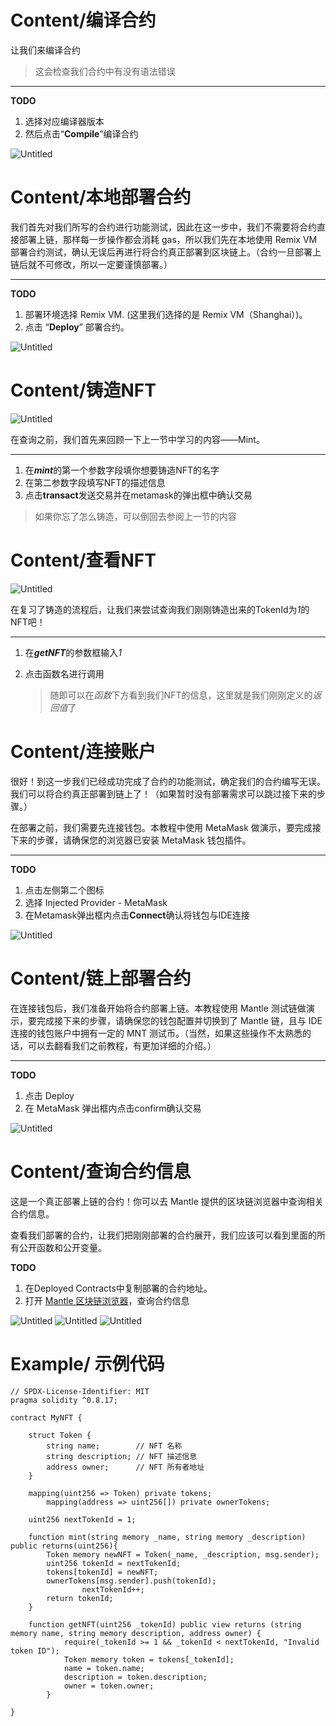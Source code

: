 # Content/编译合约

让我们来编译合约 

> 这会检查我们合约中有没有语法错误
> 

---

**TODO**

1. 选择对应编译器版本
2. 然后点击“**Compile**”编译合约

![Untitled](./img/1-1.png)

# Content/本地部署合约

我们首先对我们所写的合约进行功能测试，因此在这一步中，我们不需要将合约直接部署上链，那样每一步操作都会消耗 gas，所以我们先在本地使用 Remix VM 部署合约测试，确认无误后再进行将合约真正部署到区块链上。（合约一旦部署上链后就不可修改，所以一定要谨慎部署。）

---

**TODO**

1. 部署环境选择 Remix VM. (这里我们选择的是 Remix VM（Shanghai）)。
2. 点击 “**Deploy**” 部署合约。

![Untitled](./img/1-2.png)

# Content/铸造NFT

![Untitled](./img/1-3.png)

在查询之前，我们首先来回顾一下上一节中学习的内容——Mint。

---

1. 在***mint***的第一个参数字段填你想要铸造NFT的名字
2. 在第二参数字段填写NFT的描述信息
3. 点击**transact**发送交易并在metamask的弹出框中确认交易

> 如果你忘了怎么铸造，可以倒回去参阅上一节的内容
> 

# Content/查看NFT

![Untitled](./img/1-4.png)


在复习了铸造的流程后，让我们来尝试查询我们刚刚铸造出来的TokenId为*1*的NFT吧！

---

1. 在***getNFT***的参数框输入*1*
2. 点击函数名进行调用
    
    > 随即可以在*函数*下方看到我们NFT的信息，这里就是我们刚刚定义的*返回值*了
    > 

# Content/连接账户

很好！到这一步我们已经成功完成了合约的功能测试，确定我们的合约编写无误。我们可以将合约真正部署到链上了！（如果暂时没有部署需求可以跳过接下来的步骤。）

在部署之前，我们需要先连接钱包。本教程中使用 MetaMask 做演示，要完成接下来的步骤，请确保您的浏览器已安装 MetaMask 钱包插件。

---

**TODO**

1. 点击左侧第二个图标
2. 选择 Injected Provider - MetaMask
3. 在Metamask弹出框内点击**Connect**确认将钱包与IDE连接

![Untitled](./img/1-5.png)


# Content/链上部署合约

在连接钱包后，我们准备开始将合约部署上链。本教程使用 Mantle 测试链做演示，要完成接下来的步骤，请确保您的钱包配置并切换到了 Mantle 链，且与 IDE 连接的钱包账户中拥有一定的 MNT 测试币。（当然，如果这些操作不太熟悉的话，可以去翻看我们之前教程，有更加详细的介绍。）

---

**TODO**

1. 点击 Deploy
2. 在 MetaMask 弹出框内点击confirm确认交易

![Untitled](./img/1-6.png)


# Content/查询合约信息

这是一个真正部署上链的合约！你可以去 Mantle 提供的区块链浏览器中查询相关合约信息。 

查看我们部署的合约，让我们把刚刚部署的合约展开，我们应该可以看到里面的所有公开函数和公开变量。

**TODO**

1. 在Deployed Contracts中复制部署的合约地址。
2. 打开 [Mantle 区块链浏览器](https://explorer.testnet.mantle.xyz/)，查询合约信息

![Untitled](./img/1-7.png)
![Untitled](./img/1-8.png)
![Untitled](./img/1-9.png)

# Example/ **示例代码**

```solidity
// SPDX-License-Identifier: MIT
pragma solidity ^0.8.17;

contract MyNFT {
    
    struct Token {
        string name;        // NFT 名称
        string description; // NFT 描述信息
        address owner;      // NFT 所有者地址
    }
    
    mapping(uint256 => Token) private tokens;
		mapping(address => uint256[]) private ownerTokens;

    uint256 nextTokenId = 1;
    
    function mint(string memory _name, string memory _description) public returns(uint256){ 
        Token memory newNFT = Token(_name, _description, msg.sender);
        uint256 tokenId = nextTokenId;
        tokens[tokenId] = newNFT;
        ownerTokens[msg.sender].push(tokenId);
				nextTokenId++;
        return tokenId;
    }

    function getNFT(uint256 _tokenId) public view returns (string memory name, string memory description, address owner) {
			require(_tokenId >= 1 && _tokenId < nextTokenId, "Invalid token ID");
			Token memory token = tokens[_tokenId];
			name = token.name;
			description = token.description;
			owner = token.owner;
		}

}
```